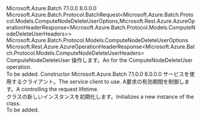 <Type Name="ComputeNodeDeleteUserBatchRequest" FullName="Microsoft.Azure.Batch.Protocol.BatchRequests.ComputeNodeDeleteUserBatchRequest">
  <TypeSignature Language="C#" Value="public class ComputeNodeDeleteUserBatchRequest : Microsoft.Azure.Batch.Protocol.BatchRequest&lt;Microsoft.Azure.Batch.Protocol.Models.ComputeNodeDeleteUserOptions,Microsoft.Rest.Azure.AzureOperationHeaderResponse&lt;Microsoft.Azure.Batch.Protocol.Models.ComputeNodeDeleteUserHeaders&gt;&gt;" />
  <TypeSignature Language="ILAsm" Value=".class public auto ansi beforefieldinit ComputeNodeDeleteUserBatchRequest extends Microsoft.Azure.Batch.Protocol.BatchRequest`2&lt;class Microsoft.Azure.Batch.Protocol.Models.ComputeNodeDeleteUserOptions, class Microsoft.Rest.Azure.AzureOperationHeaderResponse`1&lt;class Microsoft.Azure.Batch.Protocol.Models.ComputeNodeDeleteUserHeaders&gt;&gt;" />
  <TypeSignature Language="DocId" Value="T:Microsoft.Azure.Batch.Protocol.BatchRequests.ComputeNodeDeleteUserBatchRequest" />
  <TypeSignature Language="VB.NET" Value="Public Class ComputeNodeDeleteUserBatchRequest&#xA;Inherits BatchRequest(Of ComputeNodeDeleteUserOptions, AzureOperationHeaderResponse(Of ComputeNodeDeleteUserHeaders))" />
  <TypeSignature Language="F#" Value="type ComputeNodeDeleteUserBatchRequest = class&#xA;    inherit BatchRequest&lt;ComputeNodeDeleteUserOptions, AzureOperationHeaderResponse&lt;ComputeNodeDeleteUserHeaders&gt;&gt;" />
  <AssemblyInfo>
    <AssemblyName>Microsoft.Azure.Batch</AssemblyName>
    <AssemblyVersion>7.1.0.0</AssemblyVersion>
    <AssemblyVersion>8.0.0.0</AssemblyVersion>
  </AssemblyInfo>
  <Base>
    <BaseTypeName>Microsoft.Azure.Batch.Protocol.BatchRequest&lt;Microsoft.Azure.Batch.Protocol.Models.ComputeNodeDeleteUserOptions,Microsoft.Rest.Azure.AzureOperationHeaderResponse&lt;Microsoft.Azure.Batch.Protocol.Models.ComputeNodeDeleteUserHeaders&gt;&gt;</BaseTypeName>
    <BaseTypeArguments>
      <BaseTypeArgument TypeParamName="TOptions">Microsoft.Azure.Batch.Protocol.Models.ComputeNodeDeleteUserOptions</BaseTypeArgument>
      <BaseTypeArgument TypeParamName="TResponse">Microsoft.Rest.Azure.AzureOperationHeaderResponse&lt;Microsoft.Azure.Batch.Protocol.Models.ComputeNodeDeleteUserHeaders&gt;</BaseTypeArgument>
    </BaseTypeArguments>
  </Base>
  <Interfaces />
  <Docs>
    <summary>
            <span data-ttu-id="66b93-101"><see cref="T:Microsoft.Azure.Batch.Protocol.IBatchRequest" /> ComputeNodeDeleteUser 操作します。</span><span class="sxs-lookup"><span data-stu-id="66b93-101">An <see cref="T:Microsoft.Azure.Batch.Protocol.IBatchRequest" /> for the ComputeNodeDeleteUser operation.</span></span>
            </summary>
    <remarks>To be added.</remarks>
  </Docs>
  <Members>
    <Member MemberName=".ctor">
      <MemberSignature Language="C#" Value="public ComputeNodeDeleteUserBatchRequest (Microsoft.Azure.Batch.Protocol.BatchServiceClient serviceClient, System.Threading.CancellationToken cancellationToken);" />
      <MemberSignature Language="ILAsm" Value=".method public hidebysig specialname rtspecialname instance void .ctor(class Microsoft.Azure.Batch.Protocol.BatchServiceClient serviceClient, valuetype System.Threading.CancellationToken cancellationToken) cil managed" />
      <MemberSignature Language="DocId" Value="M:Microsoft.Azure.Batch.Protocol.BatchRequests.ComputeNodeDeleteUserBatchRequest.#ctor(Microsoft.Azure.Batch.Protocol.BatchServiceClient,System.Threading.CancellationToken)" />
      <MemberSignature Language="F#" Value="new Microsoft.Azure.Batch.Protocol.BatchRequests.ComputeNodeDeleteUserBatchRequest : Microsoft.Azure.Batch.Protocol.BatchServiceClient * System.Threading.CancellationToken -&gt; Microsoft.Azure.Batch.Protocol.BatchRequests.ComputeNodeDeleteUserBatchRequest" Usage="new Microsoft.Azure.Batch.Protocol.BatchRequests.ComputeNodeDeleteUserBatchRequest (serviceClient, cancellationToken)" />
      <MemberType>Constructor</MemberType>
      <AssemblyInfo>
        <AssemblyName>Microsoft.Azure.Batch</AssemblyName>
        <AssemblyVersion>7.1.0.0</AssemblyVersion>
        <AssemblyVersion>8.0.0.0</AssemblyVersion>
      </AssemblyInfo>
      <Parameters>
        <Parameter Name="serviceClient" Type="Microsoft.Azure.Batch.Protocol.BatchServiceClient" />
        <Parameter Name="cancellationToken" Type="System.Threading.CancellationToken" />
      </Parameters>
      <Docs>
        <param name="serviceClient"><span data-ttu-id="66b93-102">サービスを使用するクライアント。</span><span class="sxs-lookup"><span data-stu-id="66b93-102">The service client to use.</span></span></param>
        <param name="cancellationToken"><span data-ttu-id="66b93-103">A<see cref="T:System.Threading.CancellationToken" />要求の有効期間を制御します。</span><span class="sxs-lookup"><span data-stu-id="66b93-103">A <see cref="T:System.Threading.CancellationToken" /> controlling the request lifetime.</span></span></param>
        <summary>
            <span data-ttu-id="66b93-104"><see cref="T:Microsoft.Azure.Batch.Protocol.BatchRequests.ComputeNodeDeleteUserBatchRequest" /> クラスの新しいインスタンスを初期化します。</span><span class="sxs-lookup"><span data-stu-id="66b93-104">Initializes a new instance of the <see cref="T:Microsoft.Azure.Batch.Protocol.BatchRequests.ComputeNodeDeleteUserBatchRequest" /> class.</span></span>
            </summary>
        <remarks>To be added.</remarks>
      </Docs>
    </Member>
  </Members>
</Type>